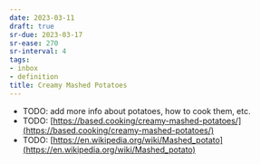 ```yaml
---
date: 2023-03-11
draft: true
sr-due: 2023-03-17
sr-ease: 270
sr-interval: 4
tags:
- inbox
- definition
title: Creamy Mashed Potatoes
---
```



- TODO: add more info about potatoes, how to cook them, etc.
- TODO: [https://based.cooking/creamy-mashed-potatoes/](https://based.cooking/creamy-mashed-potatoes/)
- TODO: [https://en.wikipedia.org/wiki/Mashed_potato](https://en.wikipedia.org/wiki/Mashed_potato)